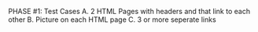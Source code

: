 PHASE #1:
Test Cases
A. 2 HTML Pages with headers and that link to each other
B. Picture on each HTML page
C. 3 or more seperate links

